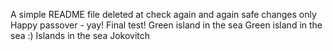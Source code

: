 A simple README file
deleted at
check again
and again
safe changes only
Happy passover - yay!
Final test!
Green island in the sea
Green island in the sea :)
Islands in the sea
Jokovitch
